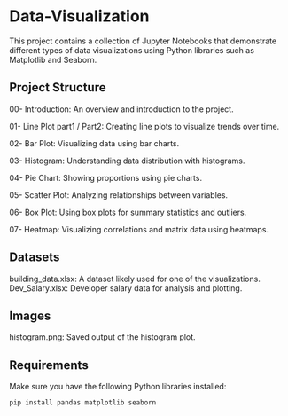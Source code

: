 # Data-Visualization
This project contains a collection of Jupyter Notebooks that demonstrate different types of data visualizations using Python libraries such as Matplotlib and Seaborn.

## Project Structure
  00- Introduction: An overview and introduction to the project.
  
  01- Line Plot part1 / Part2: Creating line plots to visualize trends over time.
  
  02- Bar Plot: Visualizing data using bar charts.
  
  03- Histogram: Understanding data distribution with histograms.
  
  04- Pie Chart: Showing proportions using pie charts.
  
  05- Scatter Plot: Analyzing relationships between variables.
  
  06- Box Plot: Using box plots for summary statistics and outliers.
  
  07- Heatmap: Visualizing correlations and matrix data using heatmaps.
  

## Datasets
  building_data.xlsx: A dataset likely used for one of the visualizations.
  Dev_Salary.xlsx: Developer salary data for analysis and plotting.

## Images
  histogram.png: Saved output of the histogram plot.
  
## Requirements
  Make sure you have the following Python libraries installed:
~~~ 
pip install pandas matplotlib seaborn
~~~

